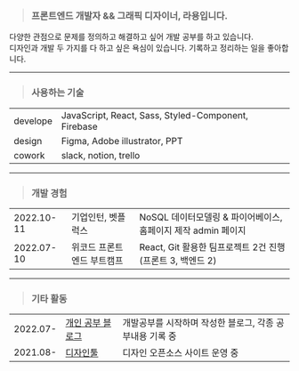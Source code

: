 > ### 프론트엔드 개발자 && 그래픽 디자이너, 라용입니다.

다양한 관점으로 문제를 정의하고 해결하고 싶어 개발 공부를 하고 있습니다.<br>
디자인과 개발 두 가지를 다 하고 싶은 욕심이 있습니다. 기록하고 정리하는 일을 좋아합니다.

---

> ### 사용하는 기술

|||
|:--|:--|
|develope|JavaScript, React, Sass, Styled-Component, Firebase|
|design|Figma, Adobe illustrator, PPT|
|cowork|slack, notion, trello|

---

> ### 개발 경험

||||
|:--|:--|:--|
|2022.10-11|기업인턴, 벳플럭스|NoSQL 데이터모델링 & 파이어베이스, 홈페이지 제작 admin 페이지|
|2022.07-10|위코드 프론트엔드 부트캠프|React, Git 활용한 팀프로젝트 2건 진행 (프론트 3, 백엔드 2)| 

---

> ### 기타 활동

||||
|:-|:-|:-|
|2022.07-|[개인 공부 블로그](https://velog.io/@rayong)|개발공부를 시작하며 작성한 블로그, 각종 공부내용 기록 중|
|2021.08-|[디자인툴](https://www.designtool.org/)|디자인 오픈소스 사이트 운영 중| 

